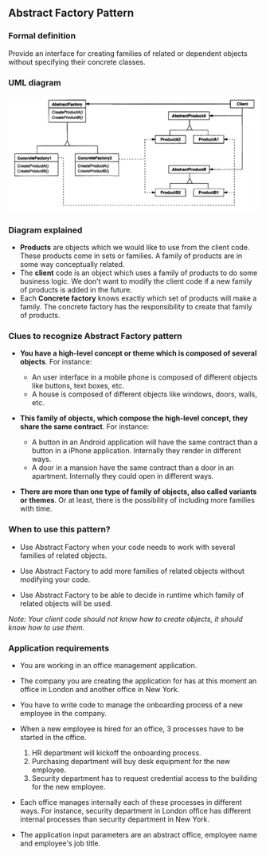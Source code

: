 ## Abstract Factory Pattern

### Formal definition

Provide an interface for creating families of related or dependent objects without specifying their concrete classes.

### UML diagram

![Source book: Design Patterns, Elements of Reusable Object-Oriented Software](https://github.com/osotorrio/designpatterns/blob/master/GangOfFour.Patterns/Creational/AbstractFactory/uml_diagram.png)

### Diagram explained

- **Products** are objects which we would like to use from the client code. These products come in sets or families. A family of products are in some way conceptually related.
- The **client** code is an object which uses a family of products to do some business logic. We don't want to modify the client code if a new family of products is added in the future.
- Each **Concrete factory** knows exactly which set of products will make a family. The concrete factory has the responsibility to create that family of products.

### Clues to recognize Abstract Factory pattern

- **You have a high-level concept or theme which is composed of several objects**. For instance:

  - An user interface in a mobile phone is composed of different objects like buttons, text boxes, etc.
  - A house is composed of different objects like windows, doors, walls, etc.

- **This family of objects, which compose the high-level concept, they share the same contract**. For instance:

  - A button in an Android application will have the same contract than a button in a iPhone application. Internally they render in different ways.
  - A door in a mansion have the same contract than a door in an apartment. Internally they could open in different ways.

- **There are more than one type of family of objects, also called variants or themes**. Or at least, there is the possibility of including more families with time.

### When to use this pattern?

- Use Abstract Factory when your code needs to work with several families of related objects.

- Use Abstract Factory to add more families of related objects without modifying your code.

- Use Abstract Factory to be able to decide in runtime which family of related objects will be used.

_Note: Your client code should not know how to create objects, it should know how to use them._

### Application requirements

- You are working in an office management application.

- The company you are creating the application for has at this moment an office in London and another office in New York.

- You have to write code to manage the onboarding process of a new employee in the company.

- When a new employee is hired for an office, 3 processes have to be started in the office. 

  1. HR department will kickoff the onboarding process.
  2. Purchasing department will buy desk equipment for the new employee.
  3. Security department has to request credential access to the building for the new employee.

- Each office manages internally each of these processes in different ways. For instance, security department in London office has different internal processes than security department in New York.

- The application input parameters are an abstract office, employee name and employee's job title.
